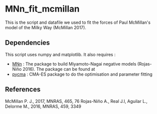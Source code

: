 # MNn_fit_mcmillan

This is the script and datafile we used to fit the forces of Paul McMillan's model of the Milky Way (McMillan 2017).

## Dependencies

This script uses numpy and matplotlib. It also requires :
 * [MNn](https://github.com/mdelorme/MNn) : The package to build Miyamoto-Nagai negative models (Rojas-Niño 2016). The package can be found at 
 * [pycma](https://github.com/CMA-ES/pycma) : CMA-ES package to do the optimisation and parameter fitting


## References
McMillan P. J., 2017, MNRAS, 465, 76
Rojas-Niño A., Real J.I, Aguilar L., Delorme M., 2016, MNRAS, 459, 3349



